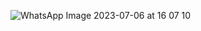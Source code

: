 ​![WhatsApp Image 2023-07-06 at 16 07 10](https://github.com/RohithBoppey/leetcode-sol/assets/73538974/dafc5ea3-0ac0-437d-be3a-b25106e49b7e)
